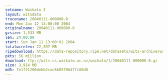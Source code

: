 ```yaml
---
setname: Waikato I
layout: witsdata
tracename: 20040111-000000-0
end: Mon Jan 12 13:00:00 2004
originalname: 20040111-000000-0
gzsize: 1,333 MB
len: 24:00:00
start: Sun Jan 11 13:00:01 2004
totalwirelen: 22,397 MB
ripedownload: https://data-repository.ripe.net/datasets/wits-archive/waikato/1/20040111-000000-0.gz
pkts: 56 million
download: ftp://wits.cs.waikato.ac.nz/waikato/1/20040111-000000-0.gz
size: 3,914 MB
md5: 7e1f21200debb2cac6b8570647fc08d8
---
```

